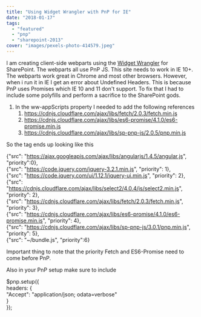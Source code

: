 ```yaml
---
title: "Using Widget Wrangler with PnP for IE"
date: "2018-01-17"
tags: 
  - "featured"
  - "pnp"
  - "sharepoint-2013"
cover: "images/pexels-photo-414579.jpeg"
---
```


I am creating client-side webparts using the [Widget Wrangler](https://github.com/Widget-Wrangler/ww) for SharePoint. The webparts all use PnP JS. This site needs to work in IE 10+. The webparts work great in Chrome and most other browsers. However, when i run it in IE I get an error about Undefined Headers. This is because PnP uses Promises which IE 10 and 11 don't support. To fix that I had to include some polyfills and perform a sacrifice to the SharePoint gods.

1. In the ww-appScripts property I needed to add the following references
    1. https://cdnjs.cloudflare.com/ajax/libs/fetch/2.0.3/fetch.min.js
    2. https://cdnjs.cloudflare.com/ajax/libs/es6-promise/4.1.0/es6-promise.min.js
    3. https://cdnjs.cloudflare.com/ajax/libs/sp-pnp-js/2.0.5/pnp.min.js

So the tag ends up looking like this

{"src": "https://ajax.googleapis.com/ajax/libs/angularjs/1.4.5/angular.js", "priority":0},  
{"src": "https://code.jquery.com/jquery-3.2.1.min.js", "priority": 1},  
{"src": "https://code.jquery.com/ui/1.12.1/jquery-ui.min.js", "priority": 2},  
{"src": "https://cdnjs.cloudflare.com/ajax/libs/select2/4.0.4/js/select2.min.js", "priority": 2},  
{"src": "https://cdnjs.cloudflare.com/ajax/libs/fetch/2.0.3/fetch.min.js", "priority": 3},  
{"src": "https://cdnjs.cloudflare.com/ajax/libs/es6-promise/4.1.0/es6-promise.min.js", "priority": 4},  
{"src": "https://cdnjs.cloudflare.com/ajax/libs/sp-pnp-js/3.0.1/pnp.min.js", "priority": 5},  
{"src": "~/bundle.js", "priority":6}

Important thing to note that the priority Fetch and ES6-Promise need to come before PnP.

Also in your PnP setup make sure to include

$pnp.setup({  
headers: {  
"Accept": "application/json; odata=verbose"  
}  
});

